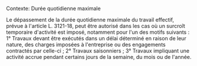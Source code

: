 Contexte: Durée quotidienne maximale

Le dépassement de la durée quotidienne maximale du travail effectif, prévue à l'article L. 3121-18, peut être autorisé dans les cas où un surcroît temporaire d'activité est imposé, notamment pour l'un des motifs suivants : 1° Travaux devant être exécutés dans un délai déterminé en raison de leur nature, des charges imposées à l'entreprise ou des engagements contractés par celle-ci ; 2° Travaux saisonniers ; 3° Travaux impliquant une activité accrue pendant certains jours de la semaine, du mois ou de l'année.